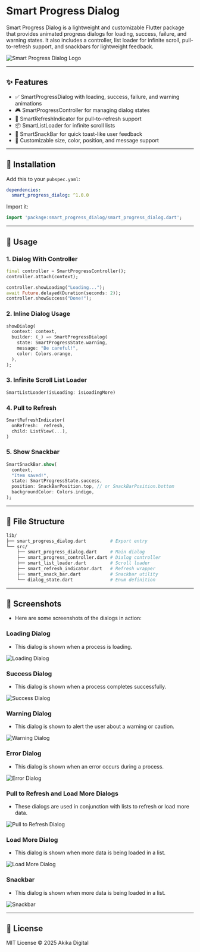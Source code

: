 # Smart Progress Dialog

Smart Progress Dialog is a lightweight and customizable Flutter package that provides animated progress dialogs for loading, success, failure, and warning states. It also includes a controller, list loader for infinite scroll, pull-to-refresh support, and snackbars for lightweight feedback.

![Smart Progress Dialog Logo](assets/logo.png)

---

## ✨ Features

- ✅ SmartProgressDialog with loading, success, failure, and warning animations
- 🎮 SmartProgressController for managing dialog states
- 🔁 SmartRefreshIndicator for pull-to-refresh support
- 📦 SmartListLoader for infinite scroll lists
- 🍞 SmartSnackBar for quick toast-like user feedback
- 🎨 Customizable size, color, position, and message support

---

## 🚀 Installation

Add this to your `pubspec.yaml`:

```yaml
dependencies:
  smart_progress_dialog: ^1.0.0
```

Import it:
```dart
import 'package:smart_progress_dialog/smart_progress_dialog.dart';
```

---

## 🧠 Usage

### 1. Dialog With Controller

```dart
final controller = SmartProgressController();
controller.attach(context);

controller.showLoading("Loading...");
await Future.delayed(Duration(seconds: 2));
controller.showSuccess("Done!");
```

### 2. Inline Dialog Usage

```dart
showDialog(
  context: context,
  builder: (_) => SmartProgressDialog(
    state: SmartProgressState.warning,
    message: "Be careful!",
    color: Colors.orange,
  ),
);
```

### 3. Infinite Scroll List Loader

```dart
SmartListLoader(isLoading: isLoadingMore)
```

### 4. Pull to Refresh

```dart
SmartRefreshIndicator(
  onRefresh: _refresh,
  child: ListView(...),
)
```

### 5. Show Snackbar

```dart
SmartSnackBar.show(
  context,
  "Item saved!",
  state: SmartProgressState.success,
  position: SnackBarPosition.top, // or SnackBarPosition.bottom
  backgroundColor: Colors.indigo,
);
```

---

## 📂 File Structure

```bash
lib/
├── smart_progress_dialog.dart         # Export entry
└── src/
    ├── smart_progress_dialog.dart     # Main dialog
    ├── smart_progress_controller.dart # Dialog controller
    ├── smart_list_loader.dart         # Scroll loader
    ├── smart_refresh_indicator.dart   # Refresh wrapper
    ├── smart_snack_bar.dart           # Snackbar utility
    └── dialog_state.dart              # Enum definition
```

---

## 📸 Screenshots

- Here are some screenshots of the dialogs in action:

### Loading Dialog

- This dialog is shown when a process is loading.

![Loading Dialog](screenshots/loading.png)

### Success Dialog

- This dialog is shown when a process completes successfully.

![Success Dialog](screenshots/success.png)

### Warning Dialog

- This dialog is shown to alert the user about a warning or caution.

![Warning Dialog](screenshots/warning.png)

### Error Dialog

- This dialog is shown when an error occurs during a process.

![Error Dialog](screenshots/error.png)

### Pull to Refresh and Load More Dialogs

- These dialogs are used in conjunction with lists to refresh or load more data.

![Pull to Refresh Dialog](screenshots/refresh.png)

### Load More Dialog

- This dialog is shown when more data is being loaded in a list.

![Load More Dialog](screenshots/load_more.png)

### Snackbar

- This dialog is shown when more data is being loaded in a list.

![Snackbar](screenshots/snackbar.png)

---

## 📄 License

MIT License © 2025 Akika Digital

